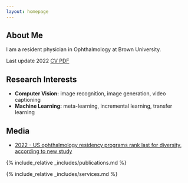 ```yaml
---
layout: homepage
---
```


## About Me

I am a resident physician in Ophthalmology at Brown University. 

Last update 2022 [CV PDF](2022-03-25_Lieng_CV_Davis_carlson.pdf)

## Research Interests

- **Computer Vision:** image recognition, image generation, video captioning
- **Machine Learning:** meta-learning, incremental learning, transfer learning

## Media

- [2022 - US ophthalmology residency programs rank last for diversity, according to new study](https://health.ucdavis.edu/news/headlines/us-ophthalmology-residency-programs-rank-last-for-diversity-according-to-new-study/2022/11)

{% include_relative _includes/publications.md %}

{% include_relative _includes/services.md %}
